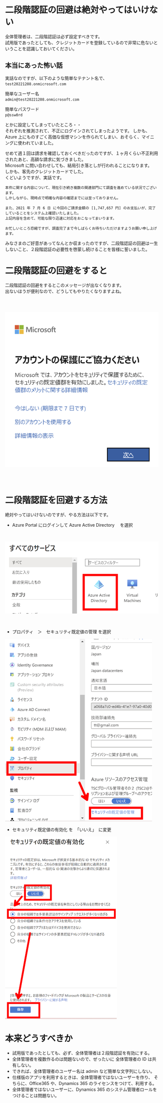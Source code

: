 # 二段階認証の回避は絶対やってはいけない

全体管理者は、二段階認証は必ず設定すべきです。  
試用版であったとしても、クレジットカードを登録しているので非常に危ないということを認識しておいてください。

## 本当にあった怖い話

実話なのですが、以下のような簡単なテナント名で、  
`test20221208.onmicrosoft.com`

簡単なユーザー名  
`admin@test20221208.onmicrosoft.com`

簡単なパスワード  
`p@ssw0rd`

とかに設定してしまっていたところ・・  
それぞれを推測されて、不正にログインされてしまったようです。
しかも、Azure 上にものすごく高価な仮想マシンを作られてしまい、おそらく、マイニングに使われていました。

せめて週１回は請求を確認しておくべきだったのですが、１ヶ月くらい不正利用されたあと、高額な請求に気づきました。  
Microsoft に問い合わせしても、結局引き落としが行われることになります。  
しかも、客先のクレジットカードでした。  
くどいようですが、実話です。

```
本件に関する内容について、現在引き続き複数の関連部門にて調査を進めている状況でございます。
しかしながら、現時点で明確な内容の確認までには至っておりません。

また、2021 年 7 月 6 日 に今回のご請求金額の [1,747,657 円] のお支払いが、完了していることをシステム上確認いたしました。
上記内容を含めて、可能な限り迅速に対応をおこなってまいります。

お忙しいところ恐縮ですが、調査完了まで今しばらくお待ちいただけますようお願い申し上げます。
```

みなさまのご好意があってなんとか収まったのですが、二段階認証の回避は一生しないこと、２段階認証の必要性を啓蒙し続けることを皆様に誓いました。

# 二段階認証の回避をすると

二段階認証の回避をするとこのメッセージが出なくなります。  
出ないほうが便利なので、どうしてもやりたくなりますよね。

<img src="22/12/08-1.png" height="600" style="object-fit:contain" />

# 二段階認証を回避する方法

絶対やってはいけないのですが、やる方法は以下です。

- Azure Portal にログインして Azure Active Directory 　を選択

<img src="22/12/08-3.png" height="300" style="object-fit:contain" />

- プロパティ　＞　セキュリティ既定値の管理 を選択

<img src="22/12/08-4.png" height="600" style="object-fit:contain" />

- セキュリティ既定値の有効化 を　「いいえ」　に変更

<img src="22/12/08-5.png" height="600" style="object-fit:contain" />

# 本来どうすべきか

- 試用版であったとしても、必ず、全体管理者は２段階認証を有効にする。
- 全体管理者を複数作るのは問題ないので、ぜったいに 全体管理者の ID は共有しない。
- できれば、全体管理者のユーザー名は admin など簡単な文字列にしない。
- 仕様版のアプリを利用するときは、全体管理者ではないユーザーを作り、
  そちらに、Office365 や、Dynamics 365 のライセンスをつけて、利用する。
- 全体管理者ではないユーザーに、Dynamics 365 のシステム管理者ロールをつけることは問題ない。
